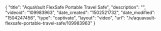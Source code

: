 {
    "title": "AquaVault FlexSafe Portable Travel Safe",
    "description": "",
    "videoid": "109983963",
    "date_created": "1502521732",
    "date_modified": "1504247456",
    "type": "captivate",
    "layout": "video",
    "url": "\/v\/aquavault-flexsafe-portable-travel-safe\/109983963"
}